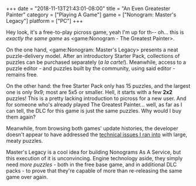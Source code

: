 +++
date = "2018-11-13T21:43:01-08:00"
title = "An Even Greatester Painter"
category = ["Playing A Game"]
game = ["Nonogram: Master's Legacy"]
platform = ["PC"]
+++

Hey look, it's a free-to-play picross game, yeah I'm up for th-- oh... this is <i>exactly the same game</i> as <game:Nonogram - The Greatest Painter>.

On the one hand, <game:Nonogram: Master's Legacy> presents a neat puzzle-delivery model.  After an introductory Starter Pack, collections of puzzles can be purchased separately (<i>a la carte!</i>).  Meanwhile, access to a puzzle editor - and puzzles built by the community, using said editor - remains free.

On the other hand: the free Starter Pack only has 15 puzzles, and the largest one is only 9x9; most are 5x5 or smaller.  Hell, it starts with a few <b>2x2</b> puzzles!  This is a pretty lacking introduction to picross for a new user.  And for someone who's already played The Greatest Painter... well, as far as I can tell, the DLC for this game is just the same puzzles.  Why would I buy them again?

Meanwhile, from browsing both games' update histories, the developer doesn't appear to have addressed the [technical issues I ran into]($SiteBaseURL$2018/07/23/fall-from-greatest/) with large, meaty puzzles.

Master's Legacy is a cool idea for building Nonograms As A Service, but this execution of it is unconvincing.  Engine technology aside, they simply need <i>more puzzles</i> - both in the free base game, and in additional DLC packs - to prove that they're capable of more than re-releasing the same game over again.
